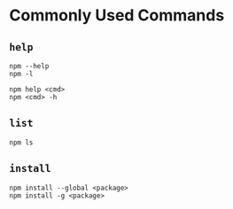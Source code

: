 # Commonly Used Commands

## `help`

```winbatch
npm --help
npm -l

npm help <cmd>
npm <cmd> -h
```

## `list`

```winbatch
npm ls
```

## `install`

```winbatch
npm install --global <package>
npm install -g <package>
```
